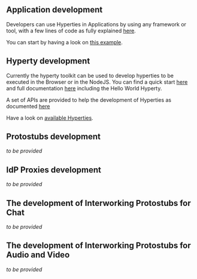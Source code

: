 ## Application development

Developers can use Hyperties in Applications by using any framework or tool, with a few lines of code as fully explained [here](https://github.com/reTHINK-project/specs/blob/master/tutorials/development-of-apps.md).

You can start by having a look on [this example](https://github.com/reTHINK-project/dev-app).

## Hyperty development

Currently the hyperty toolkit can be used to develop hyperties to be executed in the Browser or in the NodeJS.
You can find a quick start [here](https://github.com/reTHINK-project/dev-hyperty-toolkit#quick-start) and full documentation [here](https://github.com/reTHINK-project/dev-hyperty-toolkit/wiki) including the Hello World Hyperty.

A set of APIs are provided to help the development of Hyperties as documented [here](https://github.com/reTHINK-project/specs/blob/master/service-framework/readme.md)

Have a look on [available Hyperties](https://github.com/reTHINK-project/dev-hyperty).

## Protostubs development

*to be provided*

## IdP Proxies development

*to be provided*

## The development of Interworking Protostubs for Chat

*to be provided*

## The development of Interworking Protostubs for Audio and Video

*to be provided*

